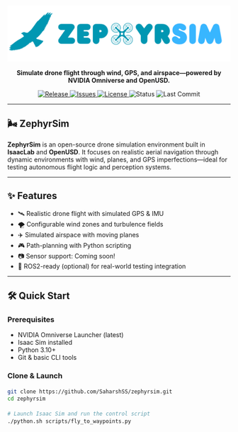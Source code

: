 <p align="center">
  <img src="https://raw.githubusercontent.com/SaharshSS/ZephyrSim/main/media/zephyrsim-banner.png" alt="ZephyrSim Logo" />
</p>

<p align="center">
  <b>Simulate drone flight through wind, GPS, and airspace—powered by NVIDIA Omniverse and OpenUSD.</b>
</p>

<p align="center">
  <a href="https://github.com/SaharshSS/ZephyrSim/releases">
    <img alt="Release" src="https://img.shields.io/github/v/release/SaharshSS/ZephyrSim?include_prereleases">
  </a>
  <a href="https://github.com/SaharshSS/ZephyrSim/issues">
    <img alt="Issues" src="https://img.shields.io/github/issues/SaharshSS/ZephyrSim">
  </a>
  <a href="https://github.com/SaharshSS/ZephyrSim/blob/main/LICENSE">
    <img alt="License" src="https://img.shields.io/github/license/SaharshSS/ZephyrSim">
  </a>
  <img alt="Status" src="https://img.shields.io/badge/status-WIP-yellow">
  <img alt="Last Commit" src="https://img.shields.io/github/last-commit/SaharshSS/ZephyrSim">
</p>

---

## 🌬️ ZephyrSim

**ZephyrSim** is an open-source drone simulation environment built in **IsaacLab** and **OpenUSD**. It focuses on realistic aerial navigation through dynamic environments with wind, planes, and GPS imperfections—ideal for testing autonomous flight logic and perception systems.

---

## ✨ Features

- 🛰️ Realistic drone flight with simulated GPS & IMU
- 🌪️ Configurable wind zones and turbulence fields
- ✈️ Simulated airspace with moving planes
- 🎮 Path-planning with Python scripting
- 📷 Sensor support: Coming soon!
- 📡 ROS2-ready (optional) for real-world testing integration

---

## 🛠️ Quick Start

### Prerequisites

- NVIDIA Omniverse Launcher (latest)
- Isaac Sim installed
- Python 3.10+
- Git & basic CLI tools

### Clone & Launch

```bash
git clone https://github.com/SaharshSS/zephyrsim.git
cd zephyrsim

# Launch Isaac Sim and run the control script
./python.sh scripts/fly_to_waypoints.py
